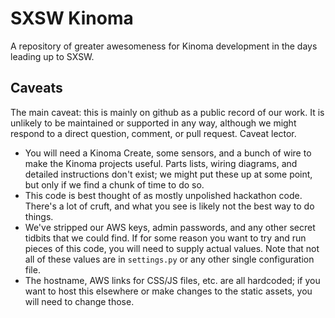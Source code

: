 # SXSW Kinoma

A repository of greater awesomeness for Kinoma development in the days
leading up to SXSW.

## Caveats

The main caveat: this is mainly on github as a public record of our work.  It
is unlikely to be maintained or supported in any way, although we might
respond to a direct question, comment, or pull request.  Caveat lector.

- You will need a Kinoma Create, some sensors, and a bunch of wire to make the
  Kinoma projects useful.  Parts lists, wiring diagrams, and detailed
  instructions don't exist; we might put these up at some point, but only if
  we find a chunk of time to do so.
- This code is best thought of as mostly unpolished hackathon code.  There's a
  lot of cruft, and what you see is likely not the best way to do things.
- We've stripped our AWS keys, admin passwords, and any other secret tidbits
  that we could find.  If for some reason you want to try and run pieces of
  this code, you will need to supply actual values.  Note that not all of these
  values are in `settings.py` or any other single configuration file.
- The hostname, AWS links for CSS/JS files, etc. are all hardcoded; if you want
  to host this elsewhere or make changes to the static assets, you will need to
  change those.
